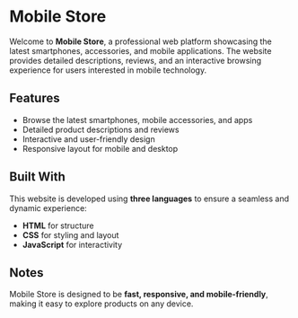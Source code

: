 # Mobile Store

Welcome to **Mobile Store**, a professional web platform showcasing the latest smartphones, accessories, and mobile applications. The website provides detailed descriptions, reviews, and an interactive browsing experience for users interested in mobile technology.

## Features
- Browse the latest smartphones, mobile accessories, and apps
- Detailed product descriptions and reviews
- Interactive and user-friendly design
- Responsive layout for mobile and desktop

## Built With
This website is developed using **three languages** to ensure a seamless and dynamic experience:
- **HTML** for structure
- **CSS** for styling and layout
- **JavaScript** for interactivity

## Notes
Mobile Store is designed to be **fast, responsive, and mobile-friendly**, making it easy to explore products on any device.
